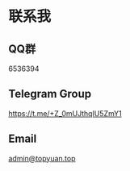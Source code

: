 # 联系我

## QQ群

6536394

## Telegram Group

https://t.me/+Z_0mUJthqIU5ZmY1

## Email

<a href="mailto:admin@topyuan.top">admin@topyuan.top</a>